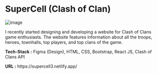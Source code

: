 # SuperCell (Clash of Clan)
![image](https://user-images.githubusercontent.com/61174714/230724978-317285d3-4560-43fa-bb20-6ee79677b3e9.png)
<p>I recently started designing and developing a website for Clash of Clans game enthusiasts. The website features information about all the troops, heroes, townhalls, top players, and top clans of the game.</p>
<p><b>Tech-Stack :</b> Figma (Design), HTML, CSS, Bootstrap, React JS, Clash of Clans API</p>
<p><b>URL :</b> https://supercell3.netlify.app/</p>
